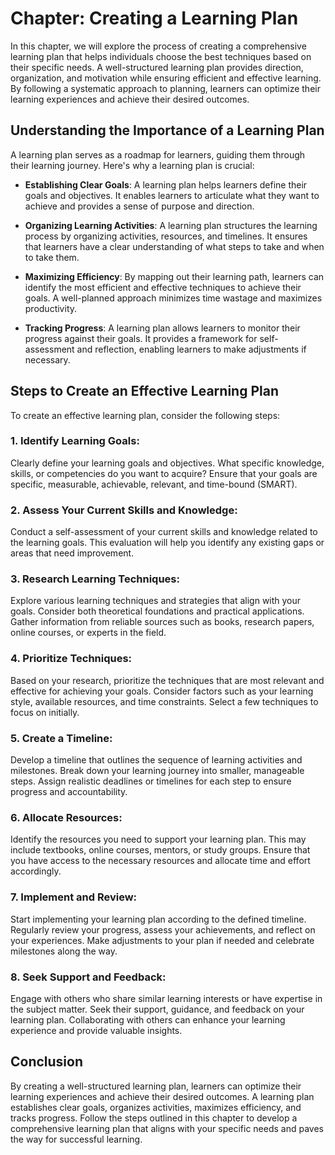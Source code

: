 Chapter: Creating a Learning Plan
=================================

In this chapter, we will explore the process of creating a comprehensive learning plan that helps individuals choose the best techniques based on their specific needs. A well-structured learning plan provides direction, organization, and motivation while ensuring efficient and effective learning. By following a systematic approach to planning, learners can optimize their learning experiences and achieve their desired outcomes.

Understanding the Importance of a Learning Plan
-----------------------------------------------

A learning plan serves as a roadmap for learners, guiding them through their learning journey. Here's why a learning plan is crucial:

* **Establishing Clear Goals**: A learning plan helps learners define their goals and objectives. It enables learners to articulate what they want to achieve and provides a sense of purpose and direction.

* **Organizing Learning Activities**: A learning plan structures the learning process by organizing activities, resources, and timelines. It ensures that learners have a clear understanding of what steps to take and when to take them.

* **Maximizing Efficiency**: By mapping out their learning path, learners can identify the most efficient and effective techniques to achieve their goals. A well-planned approach minimizes time wastage and maximizes productivity.

* **Tracking Progress**: A learning plan allows learners to monitor their progress against their goals. It provides a framework for self-assessment and reflection, enabling learners to make adjustments if necessary.

Steps to Create an Effective Learning Plan
------------------------------------------

To create an effective learning plan, consider the following steps:

### 1. Identify Learning Goals:

Clearly define your learning goals and objectives. What specific knowledge, skills, or competencies do you want to acquire? Ensure that your goals are specific, measurable, achievable, relevant, and time-bound (SMART).

### 2. Assess Your Current Skills and Knowledge:

Conduct a self-assessment of your current skills and knowledge related to the learning goals. This evaluation will help you identify any existing gaps or areas that need improvement.

### 3. Research Learning Techniques:

Explore various learning techniques and strategies that align with your goals. Consider both theoretical foundations and practical applications. Gather information from reliable sources such as books, research papers, online courses, or experts in the field.

### 4. Prioritize Techniques:

Based on your research, prioritize the techniques that are most relevant and effective for achieving your goals. Consider factors such as your learning style, available resources, and time constraints. Select a few techniques to focus on initially.

### 5. Create a Timeline:

Develop a timeline that outlines the sequence of learning activities and milestones. Break down your learning journey into smaller, manageable steps. Assign realistic deadlines or timelines for each step to ensure progress and accountability.

### 6. Allocate Resources:

Identify the resources you need to support your learning plan. This may include textbooks, online courses, mentors, or study groups. Ensure that you have access to the necessary resources and allocate time and effort accordingly.

### 7. Implement and Review:

Start implementing your learning plan according to the defined timeline. Regularly review your progress, assess your achievements, and reflect on your experiences. Make adjustments to your plan if needed and celebrate milestones along the way.

### 8. Seek Support and Feedback:

Engage with others who share similar learning interests or have expertise in the subject matter. Seek their support, guidance, and feedback on your learning plan. Collaborating with others can enhance your learning experience and provide valuable insights.

Conclusion
----------

By creating a well-structured learning plan, learners can optimize their learning experiences and achieve their desired outcomes. A learning plan establishes clear goals, organizes activities, maximizes efficiency, and tracks progress. Follow the steps outlined in this chapter to develop a comprehensive learning plan that aligns with your specific needs and paves the way for successful learning.
